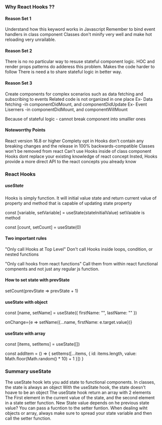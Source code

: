 ### Why React Hooks ??
#### Reason Set 1

Understand how this keyword works in Javascript
Remember to bind event handlers in class component
Classes don't minify very well and make hot reloading very unrailable.

#### Reason Set 2
There is no no particular way to resuse stateful component logic.
HOC and render props patterns do adderess this problem.
Makes the code harder to follow
There is need a to share stateful logic in better way.

#### Reason Set 3
Create components for complex scenarios such as data fetching and subscribing to events Related code is not organized in one place
Ex- Data fetching  -in componentDidMount, and  componentDidUpdate
Ex- Event Liserners  -in componentDidMount, and  componentWillMount

Because of stateful logic - cannot break component into smalller  ones


#### Noteworrthy Points
React version 16.8 or higher
Complety opt  in
Hooks don't contain any breaking changes and the release in 100% backwards-compatible
Classes won't be removed from react
Can't use Hooks inside of class component
Hooks dont replace your existing knowledge of react concept
Insted, Hooks provide a more direct API to the react concepts you already know

### React Hooks

##### useState
Hooks is simply function. It will initial value state and return current value of property and method that is capable of updating state property

const [variable, setVariable] = useState(stateInitialValue)
setVaiable is method

const [count, setCount] = useState(0)

#### Two important rules
"Only call Hooks at Top Level"
Don't call Hooks inside loops, condition, or nested functions

"Only call hooks from react functions"
Call them from within react functional compnents and not just any regular js function.


#### How to set state with prevState

setCount(prevState => prevState + 1)

#### useState with object
const [name, setName] = useState({
    firstName: "",
    lastName: ""
})

onChange={e => setName({...name, firstName: e.target.value})}

#### useState with array
const [items, setItems] = useState([])

const addItem = () => {
    setItems([...items, {
        id: items.length,
        value: Math.floor(Math.random() * 10) + 1
    }])
}

### Summary useState
The useState hook lets you add state to functional components.
In classes, the state is always an object
With the  useState hook, the  state doesn't hoave to be an object
The useState hook return an array with 2 elements
The First element in the current value of the state, and the second element in a state setter function.
New State value depends on he previous state value?  You can pass a fucntion to the setter funtion.
When dealing wiht objects or array, always make sure to spread your state variable and then call the setter function.
